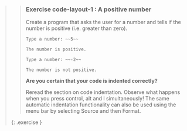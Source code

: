 >>### Exercise code-layout-1 : A positive number
>>
>>Create a program that asks the user for a number and tells if the number is positive (i.e. greater than zero).
>>
>>```output
>>Type a number: ~~5~~
>>
>>The number is positive.
>>```
>>
>>```output
>>Type a number: ~~-2~~
>>
>>The number is not positive.
>>```
>> **Are you certain that your code is indented correctly?**
>>
>>Reread the section on code indentation. Observe what happens when you press control, alt and l simultaneously! The same automatic indentation functionality can also be used using the menu bar by selecting Source and then Format.
>
>{: .exercise }
